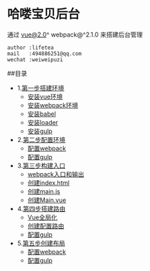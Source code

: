 哈喽宝贝后台
===========================
通过 vue@2.0^  webpack@^2.1.0 来搭建后台管理

    author :lifetea
    mail   :494886251@qq.com
    wechat :weiweipuzi
    


##目录
* 1.[第一步搭建环境](#Install)
    * [安装vue环境](./doc/1/vue.md)
    * [安装webpack环境](./doc/1/webpack.md)
    * [安装babel](./doc/1/babel.md)
    * [安装loader](./doc/1/loader.md)
    * [安装gulp](./doc/1/gulp.md)
* 2.[第二步配置环境](#Config)
    * [配置webpack](./doc/2/webpack.md)
    * [配置gulp](./doc/2/gulp.md)
* 3.[第三步构建入口](#App)
    * [webpack入口和输出](./doc/3/main.md)
    * [创建index.html](./doc/3/main.md)
    * [创建main.js](./doc/3/main.md)
    * [创建Main.vue](./doc/3/main.md)
* 4.[第四步搭建路由](#Route)
    * [Vue全局化](./doc/4/webpack.md)
    * [创建配置路由](./doc/4/router.md)
    * [配置gulp](./doc/4/gulp.md)    
* 5.[第五步创建布局](#Layout)
    * [配置webpack](./doc/5/webpack.md)
    * [配置gulp](./doc/5/gulp.md)    
